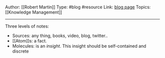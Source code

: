 Author: [[Robert Martin]]
Type: #blog #resource
Link: [blog page](https://reasonabledeviations.com/2022/04/18/molecular-notes-part-1/#sources)
Topics: [[Knowledge Management]]

---

Three levels of notes:
- Sources: any thing, books, video, blog, twitter..
- [[Atom]]s: a fact.
- Molecules: is an _insight_. This insight should be self-contained and discrete

